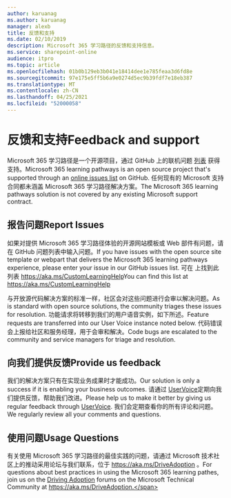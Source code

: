 ```yaml
---
author: karuanag
ms.author: karuanag
manager: alexb
title: 反馈和支持
ms.date: 02/10/2019
description: Microsoft 365 学习路径的反馈和支持信息。
ms.service: sharepoint-online
audience: itpro
ms.topic: article
ms.openlocfilehash: 01b0b129eb3b041e18414dee1e785feaa3d6fd8e
ms.sourcegitcommit: 97e175e5ff5b6a9e0274d5ec9b39fdf7e18eb387
ms.translationtype: MT
ms.contentlocale: zh-CN
ms.lasthandoff: 04/25/2021
ms.locfileid: "52000058"
---
```

# <a name="feedback-and-support"></a><span data-ttu-id="6e5ff-103">反馈和支持</span><span class="sxs-lookup"><span data-stu-id="6e5ff-103">Feedback and support</span></span>

<span data-ttu-id="6e5ff-104">Microsoft 365 学习路径是一个开源项目，通过 GitHub 上的联机问题 [列表](https://aka.ms/CustomLearningHelp) 获得支持。</span><span class="sxs-lookup"><span data-stu-id="6e5ff-104">Microsoft 365 learning pathways is an open source project that's supported through an [online issues list](https://aka.ms/CustomLearningHelp) on GitHub.</span></span> <span data-ttu-id="6e5ff-105">任何现有的 Microsoft 支持合同都未涵盖 Microsoft 365 学习路径解决方案。</span><span class="sxs-lookup"><span data-stu-id="6e5ff-105">The Microsoft 365 learning pathways solution is not covered by any existing Microsoft support contract.</span></span>  

## <a name="report-issues"></a><span data-ttu-id="6e5ff-106">报告问题</span><span class="sxs-lookup"><span data-stu-id="6e5ff-106">Report Issues</span></span>

<span data-ttu-id="6e5ff-107">如果对提供 Microsoft 365 学习路径体验的开源网站模板或 Web 部件有问题，请在 GitHub 问题列表中输入问题。</span><span class="sxs-lookup"><span data-stu-id="6e5ff-107">If you have issues with the open source site template or webpart that delivers the Microsoft 365 learning pathways experience, please enter your issue in our GitHub issues list.</span></span>  <span data-ttu-id="6e5ff-108">可在 上找到此列表 https://aka.ms/CustomLearningHelp</span><span class="sxs-lookup"><span data-stu-id="6e5ff-108">You can find this list at https://aka.ms/CustomLearningHelp</span></span>  

<span data-ttu-id="6e5ff-109">与开放源代码解决方案的标准一样，社区会对这些问题进行会审以解决问题。</span><span class="sxs-lookup"><span data-stu-id="6e5ff-109">As is standard with open source solutions, the community triages these issues for resolution.</span></span> <span data-ttu-id="6e5ff-110">功能请求将转移到我们的用户语音实例，如下所述。</span><span class="sxs-lookup"><span data-stu-id="6e5ff-110">Feature requests are transferred into our User Voice instance noted below.</span></span> <span data-ttu-id="6e5ff-111">代码错误会上报给社区和服务经理，用于会审和解决。</span><span class="sxs-lookup"><span data-stu-id="6e5ff-111">Code bugs are escalated to the community and service managers for triage and resolution.</span></span>  

## <a name="provide-us-feedback"></a><span data-ttu-id="6e5ff-112">向我们提供反馈</span><span class="sxs-lookup"><span data-stu-id="6e5ff-112">Provide us feedback</span></span>

<span data-ttu-id="6e5ff-113">我们的解决方案只有在实现业务成果时才能成功。</span><span class="sxs-lookup"><span data-stu-id="6e5ff-113">Our solution is only a success if it is enabling your business outcomes.</span></span>  <span data-ttu-id="6e5ff-114">请通过  [UserVoice](https://go.microsoft.com/fwlink/?linkid=2109552)定期向我们提供反馈，帮助我们改进。</span><span class="sxs-lookup"><span data-stu-id="6e5ff-114">Please help us to make it better by giving us regular feedback through  [UserVoice](https://go.microsoft.com/fwlink/?linkid=2109552).</span></span>  <span data-ttu-id="6e5ff-115">我们会定期查看你的所有评论和问题。</span><span class="sxs-lookup"><span data-stu-id="6e5ff-115">We regularly review all your comments and questions.</span></span> 

## <a name="usage-questions"></a><span data-ttu-id="6e5ff-116">使用问题</span><span class="sxs-lookup"><span data-stu-id="6e5ff-116">Usage Questions</span></span>

<span data-ttu-id="6e5ff-117">有关使用 Microsoft 365 学习路径的最佳实践的问题，请通过 Microsoft 技术[](https://aka.ms/DriveAdoption)社区上的推动采用论坛与我们联系，位于 https://aka.ms/DriveAdoption 。</span><span class="sxs-lookup"><span data-stu-id="6e5ff-117">For questions about best practices in using the Microsoft 365 learning pathes, join us on the [Driving Adoption](https://aka.ms/DriveAdoption) forums on the Microsoft Technical Community at https://aka.ms/DriveAdoption.</span></span> 

